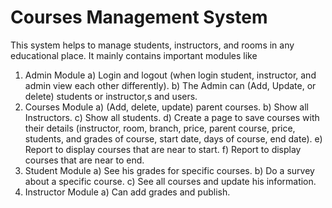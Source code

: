 # Courses Management System
This system helps to manage students, instructors, and rooms in any educational place. It 
mainly contains important modules like 
1. Admin Module 
a) Login and logout (when login student, instructor, and admin view each other differently). 
b) The Admin can (Add, Update, or delete) students or instructor,s and users. 
2. Courses Module 
a) (Add, delete, update) parent courses. 
b) Show all Instructors. 
c) Show all students. 
d) Create a page to save courses with their details (instructor, room, branch, price, parent 
course, price, students, and grades of course, start date, days of course, end date). 
e) Report to display courses that are near to start. 
f) Report to display courses that are near to end. 
3. Student Module 
a) See his grades for specific courses. 
b) Do a survey about a specific course. 
c) See all courses and update his information. 
4. Instructor Module 
a) Can add grades and publish.
